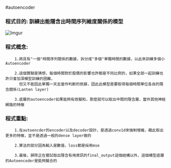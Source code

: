 #autoencoder
### 程式目的: 訓練出能隱含出時間序列維度關係的模型
![Imgur](https://imgur.com/LzQBQ1b)
### 程式概念:
        1.將具有"一個"時間序列關係的數據，拆分成"多個"單獨時間的數據，以此來訓練多個小Autoencoder
        
        2.這個實驗是猜想，每個時間對於股價的影響也許都是不同比例的，如果全部一起訓練也許只會加深模型訓練的困難，
          但又不能因此單獨一天去當作判斷的依據，因此此模型是要取得每個時間單位各自的隱含關係(Lanten layer)
        
        3.底層的autoencoder如果能夠有效擬和，那麼就可以取出中間的隱含層，當作其他神經網路的特徵
        
### 程式重點: 
        1.在autoencder的encoder以及decoder設計，是透過conv1d來強制增維，藉此取出更多的特徵，並不是透過一般的dense layer做的
        
        2.算法的部分因為輸入是數值，loss都是採用mse
        
        3.最後，屏除正在嘗試取出隱含有用資訊的final_output這個結構以外，這個模型底層的Autoencoder是能夠擬合的
